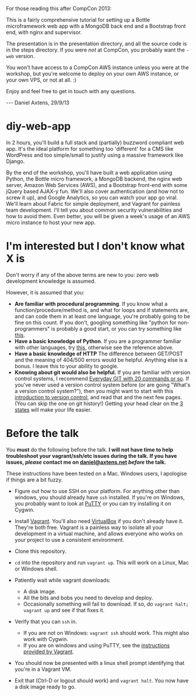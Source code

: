 For those reading this after CompCon 2013: 

This is a fairly comprehensive tutorial for setting up a Bottle microframework web app with a MongoDB back end and a Bootstrap front end, with nginx and supervisor.

The presentation is in the presentation directory, and all the source code is in the steps directory. If you were *not* at CompCon, you probably want the ```-web``` version.

You won't have access to a CompCon AWS instance unless you were at the workshop, but you're welcome to deploy on your own AWS instance, or your own VPS, or not at all. :) 

Enjoy and feel free to get in touch with any questions.

--- Daniel Axtens, 29/9/13


diy-web-app
===========

In 2 hours, you'll build a full stack and (partially) buzzword compliant web app. It's the ideal platform for something too 'different' for a CMS like WordPress and too simple/small to justify using a massive framework like Django. 

By the end of the workshop, you'll have built a web application using Python, the Bottle micro framework, a MongoDB backend, the nginx web server, Amazon Web Services (AWS), and a Bootstrap front-end with some jQuery based AJAX-y fun. We'll also cover authentication (and how not to screw it up), and Google Analytics, so you can watch your app go viral. We'll learn about Fabric for simple deployment, and Vagrant for painless team development. I'll tell you about common security vulnerabilities and how to avoid them. Even better, you will be given a week's usage of an AWS micro instance to host your new app. 

I'm interested but I don't know what X is
===========================
Don't worry if any of the above terms are new to you: zero web development knowledge is assumed.

However, it is assumed that you:
* **Are familiar with procedural programming**. If you know what a function/procedure/method is, and what for loops and if statements are, and can code them in at least one language, you're probably going to be fine on this count. If you don't, googling something like "python for non-programmers" is probably a good start, or you can try something like [this](http://hetland.org/writing/instant-hacking.html).
* **Have a basic knowledge of Python**. If you are a programmer familiar with other languages, try [this](http://hetland.org/writing/instant-python.html), otherwise see the reference above.
* **Have a basic knowledge of HTTP** The difference between GET/POST and the meaning of 404/500 errors would be helpful. Anything else is a bonus. I leave this to your ability to google.
* **Knowing about git would also be helpful.** If you are familiar with version control systems, I recommend [Everyday GIT with 20 commands or so](https://www.kernel.org/pub/software/scm/git/docs/everyday.html). If you've never used a version control system before (or are going "What's a version control system?"), then you might want to start with this [introduction to version control](http://git-scm.com/book/en/Getting-Started-About-Version-Control), and read that and the next few pages. (You can skip the one on git history!) Getting your head clear on the [3 states](http://git-scm.com/book/en/Getting-Started-Git-Basics#The-Three-States) will make your life easier.

Before the talk
==========
You **must** do the following before the talk. **I will not have time to help troubleshoot your vagrant/ssh/etc issues during the talk. If you have issues, *please* contact me on [daniel@axtens.net](mailto:daniel@axtens.net) *before* the talk.**

These instructions have been tested on a Mac. Windows users, I apologise if things are a bit fuzzy.

* Figure out how to use SSH on your platform. For anything other than windows, you should already have ```ssh``` installed. If you're on Windows, you probably want to look at [PuTTY](http://www.chiark.greenend.org.uk/~sgtatham/putty/) or you can try installing it on Cygwin.

* Install [Vagrant][1]. You'll also need [VirtualBox][2] if you don't already have it. They're both free. Vagrant is a painless way to isolate all your development in a virtual machine, and allows everyone who works on your project to use a consistent environment.

* Clone this repository.

* ```cd``` into the repository and run ```vagrant up```.  This will work on a Linux, Mac or Windows shell.

* Patiently wait while vagrant downloads:
    * A disk image.
    * All the bits and bobs you need to develop and deploy.
    * Occasionally something will fail to download. If so, do ```vagrant halt; vagrant up``` and see if that fixes it.

* Verify that you can ```ssh``` in.
    * If you are not on Windows: ```vagrant ssh``` should work. This might also work with Cygwin.
    * If you are on windows and using PuTTY, see the [instructions provided by Vagrant][3].

* You should now be presented with a linux shell prompt identifying that you're in a Vagrant VM. 

* Exit that (Ctrl-D or logout should work) and ```vagrant halt```. You now have a disk image ready to go.

[1]: http://vagrantup.com "Vagrant"
[2]: https://www.virtualbox.org/ "VirtualBox"
[3]: http://docs-v1.vagrantup.com/v1/docs/getting-started/ssh.html "SSH"
